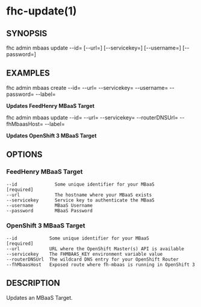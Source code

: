 fhc-update(1)
=============
## SYNOPSIS

 fhc admin mbaas update --id=<id> [--url=<url>] [--servicekey=<servicekey>] [--username=<username>] [--password=<password>]

## EXAMPLES

 fhc admin mbaas create --id=<MBaaS id> --url=<FeedHenry MBaaS URL> --servicekey=<MBaaS Service Key> --username=<MBaaS User Name> --password=<MBaaS Password> --label=<MBaaS label>

 **Updates FeedHenry MBaaS Target**

 fhc admin mbaas update --id=<MBaaS id> --url=<OpenShift Master URL> --servicekey=<MBaaS Service Key> --routerDNSUrl=<OpenShift Router DNS> --fhMbaasHost=<MBaaS URL> --label=<MBaaS label>

 **Updates OpenShift 3 MBaaS Target**


## OPTIONS

### FeedHenry MBaaS Target

    --id              Some unique identifier for your MBaaS                   [required]
    --url             The hostname where your MBaaS exists                    
    --servicekey      Service key to authenticate the MBaaS                   
    --username        MBaaS Username                                          
    --password        MBaaS Password                                          

### OpenShift 3 MBaaS Target

    --id            Some unique identifier for your MBaaS                   [required]
    --url           URL where the OpenShift Master(s) API is available      
    --servicekey    The FHMBAAS_KEY environment variable value              
    --routerDNSUrl  The wildcard DNS entry for your OpenShift Router        
    --fhMbaasHost   Exposed route where fh-mbaas is running in OpenShift 3

## DESCRIPTION

Updates an MBaaS Target.
